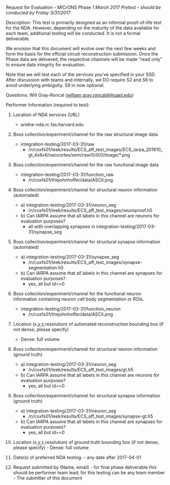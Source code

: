 Request for Evaluation - MICrONS Phase 1
*March 2017 Pretest - should be conducted by Friday 3/31/2017*

Description:  This test is primarily designed as an informal proof-of-life test for the NDA.  However, depending on the maturity of the data available for each team, additional testing will be conducted.  It is not a formal deliverable.

We envision that this document will evolve over the next few weeks and form the basis for the official circuit reconstruction submission.  Once the Phase data are delivered, the respective channels will be made "read only" to ensure data integrity for evaluation.

Note that we will test each of the services you've specified in your SSD.  After discussion with teams and internally, we DO require S2 and S6 to avoid underlying ambiguity.  S9 in now optional.


Questions:  Will Gray-Roncal (william.gray.roncal@jhuapl.edu)

Performer Information (required to test):

1.  Location of NDA services (URL)
	- aridne-nda.rc.fas.harvard.edu

2.  Boss collection/experiment/channel for the raw structural image data
	- integration-testing/2017-03-31/raw
		- /n/coxfs01/leek/results/ECS_aff_test_images/ECS_iarpa_201610_gt_4x6x6/neocortex/sem/raw/0/0/0/image/*.png

3.  Boss collection/experiment/channel for the raw functional image data
	- integration-testing/2017-03-31/function_raw
		- /n/coxfs01/thejohnhoffer/data/ASCII.png

4.  Boss collection/experiment/channel for structural neuron information (automated)
	- a) integration-testing/2017-03-31/neuron_seg
		- /n/coxfs01/leek/results/ECS_aff_test_images/neuroproof.h5
	- b) Can IARPA assume that all labels in this channel are neurons for evaluation purposes?
		- all with overlapping synapses in integration-testing/2017-03-31/synapse_seg

5.  Boss collection/experiment/channel for structural synapse information (automated)
	- a) integration-testing/2017-03-31/synapse_seg
		- /n/coxfs01/leek/results/ECS_aff_test_images/synapse-segmentation.h5 
	- b) Can IARPA assume that all labels in this channel are synapses for evaluation purposes?
		- yes, all but id==0

6.  Boss collection/experiment/channel for the functional neuron information containing neuron cell body segmentation or ROIs.
	- integration-testing/2017-03-31/function_neuron
		- /n/coxfs01/thejohnhoffer/data/ASCII.png

7.  Location (x,y,z,resolution) of automated reconstruction bounding box (if not dense, please specify)
	- Dense: full volume

8.  Boss collection/experiment/channel for structural neuron information (ground truth)
	- a) integration-testing/2017-03-31/neuron_seg
		- /n/coxfs01/leek/results/ECS_aff_test_images/gt.h5
	- b) Can IARPA assume that all labels in this channel are neurons for evaluation purposes?
		- yes, all but id==0

9.  Boss collection/experiment/channel for structural synapse information (ground truth)
	- a) integration-testing/2017-03-31/neuron_seg
		- /n/coxfs01/leek/results/ECS_aff_test_images/synapse-gt.h5
	- b) Can IARPA assume that all labels in this channel are synapses for evaluation purposes?
		- yes, all but id==0

10.  Location (x,y,z,resolution) of ground truth bounding box (if not dense, please specify)
	- Dense: full volume

11.  Date(s) of preferred NDA testing.
	- any date after 2017-04-01

12.  Request submitted by (Name, email) - for final phase deliverable this should be performer team lead; for this testing can be any team member
	- The submitter of this document

